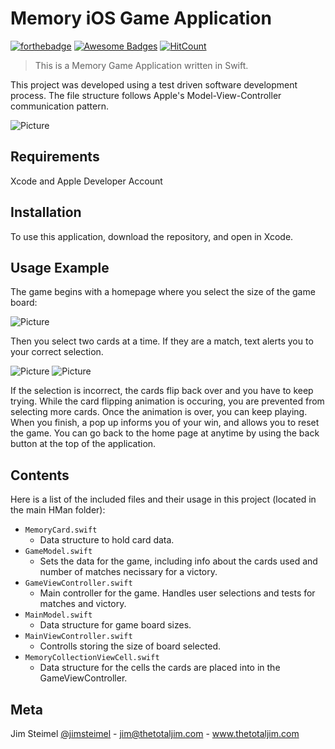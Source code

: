 # Memory iOS Game Application

[![forthebadge](http://forthebadge.com/images/badges/built-with-love.svg)](http://forthebadge.com)
[![Awesome Badges](https://img.shields.io/badge/badges-awesome-green.svg)](https://github.com/Naereen/badges)
[![HitCount](http://hits.dwyl.io/thetotaljim/iOS_Memory_Game.svg)](http://hits.dwyl.io/thetotaljim/iOS_Memory_Game)

> This is a Memory Game Application written in Swift.  

This project was developed using a test driven software development process. The file structure follows Apple's Model-View-Controller communication pattern.  

![Picture](https://github.com/thetotaljim/iOS_MemoryGame/blob/master/Assets/memWin.png)

## Requirements

Xcode and Apple Developer Account

## Installation

To use this application, download the repository, and open in Xcode.  

## Usage Example

The game begins with a homepage where you select the size of the game board:

![Picture](https://github.com/thetotaljim/iOS_MemoryGame/blob/master/Assets/memHome.png)

Then you select two cards at a time.  If they are a match, text alerts you to your correct selection.

![Picture](https://github.com/thetotaljim/iOS_MemoryGame/blob/master/Assets/mem1.png)
![Picture](https://github.com/thetotaljim/iOS_MemoryGame/blob/master/Assets/mem2.png)

If the selection is incorrect, the cards flip back over and you have to keep trying. While the card flipping animation is occuring, you are prevented from selecting more cards. Once the animation is over, you can keep playing. When you finish, a pop up informs you of your win, and allows you to reset the game.  You can go back to the home page at anytime by using the back button at the top of the application.

## Contents 

Here is a list of the included files and their usage in this project (located in the main HMan folder):
  
* ``` MemoryCard.swift ```
  * Data structure to hold card data.
* ``` GameModel.swift ```
  * Sets the data for the game, including info about the cards used and number of matches necissary for a victory.
* ``` GameViewController.swift ```
  * Main controller for the game.  Handles user selections and tests for matches and victory.
* ``` MainModel.swift ```
  * Data structure for game board sizes.  
* ``` MainViewController.swift ```
  * Controlls storing the size of board selected.
* ``` MemoryCollectionViewCell.swift ```
  * Data structure for the cells the cards are placed into in the GameViewController.

## Meta

Jim Steimel [@jimsteimel](https://twitter.com/jimsteimel) - jim@thetotaljim.com - www.thetotaljim.com
